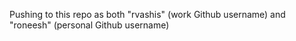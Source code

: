 Pushing to this repo as both "rvashis" (work Github username) and "roneesh" (personal Github username)
